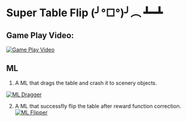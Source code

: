 # Super Table Flip (╯°□°)╯︵ ┻━┻

## Game Play Video:

[![Game Play Video](./Game_Play.gif)](https://youtu.be/y3ef3LLkgKU)

## ML

1. A ML that drags the table and crash it to scenery objects.

[![ML Dragger](./Dragger_ML.gif)](https://youtu.be/Po0ve1Ieg-U)

2. A ML that successfly flip the table after reward function correction.
   [![ML Flipper](./Flipper_ML.gif)](https://youtu.be/u2iXdEYDjBM)